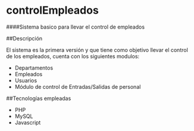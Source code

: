 # controlEmpleados

####Sistema basico para llevar el control de empleados

##Descripci&oacute;n

El sistema es la primera versión y que tiene como objetivo llevar el control de los empleados, cuenta con los siguientes modulos:

* Departamentos
* Empleados
* Usuarios
* Módulo de control de Entradas/Salidas de personal

##Tecnologías empleadas

* PHP
* MySQL
* Javascript

